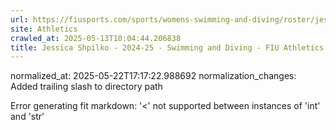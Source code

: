 ```yaml
---
url: https://fiusports.com/sports/womens-swimming-and-diving/roster/jessica-shpilko/12847/
site: Athletics
crawled_at: 2025-05-13T10:04:44.206838
title: Jessica Shpilko - 2024-25 - Swimming and Diving - FIU Athletics
---
```

normalized_at: 2025-05-22T17:17:22.988692
normalization_changes: Added trailing slash to directory path

Error generating fit markdown: '<' not supported between instances of 'int' and 'str'